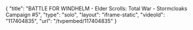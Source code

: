 {
    "title": "BATTLE FOR WINDHELM - Elder Scrolls: Total War - Stormcloaks Campaign #5",
    "type": "solo",
    "layout": "iframe-static",
    "videoId": "117404835",
    "url": "\/tvpembed\/117404835"
}